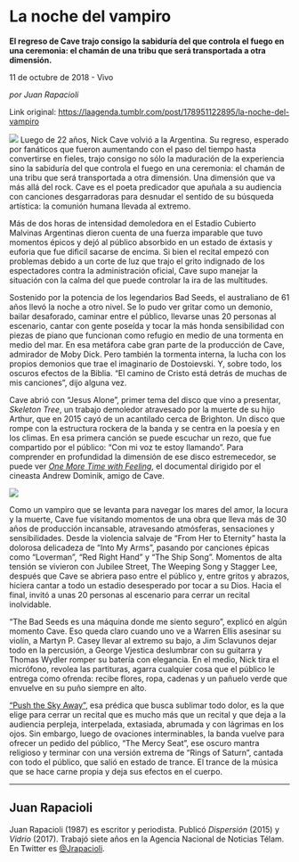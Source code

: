 # La noche del vampiro

**El regreso de Cave trajo consigo la sabiduría del que controla el fuego en una ceremonia: el chamán de una tribu que será transportada a otra dimensión.**

11 de octubre de 2018 - Vivo

_por Juan Rapacioli_

Link original: https://laagenda.tumblr.com/post/178951122895/la-noche-del-vampiro

![](https://64.media.tumblr.com/16adac93fd8b78b418c614dae23dc5a0/tumblr_inline_pgg3uuDKs21t6q87u_500.jpg)
Luego de 22 años, Nick Cave volvió a la Argentina. Su regreso, esperado por fanáticos que fueron aumentando con el paso del tiempo hasta convertirse en fieles, trajo consigo no sólo la maduración de la experiencia sino la sabiduría del que controla el fuego en una ceremonia: el chamán de una tribu que será transportada a otra dimensión. Una dimensión que va más allá del rock. Cave es el poeta predicador que apuñala a su audiencia con canciones desgarradoras para desnudar el sentido de su búsqueda artística: la comunión humana llevada al extremo. 

Más de dos horas de intensidad demoledora en el Estadio Cubierto Malvinas Argentinas dieron cuenta de una fuerza imparable que tuvo momentos épicos y dejó al público absorbido en un estado de éxtasis y euforia que fue difìcil sacarse de encima. Si bien el recital empezó con problemas debido a un corte de luz que trajo el grito indignado de los espectadores contra la administración oficial, Cave supo manejar la situación con la calma del que puede controlar la ira de las multitudes. 

Sostenido por la potencia de los legendarios Bad Seeds, el australiano de 61 años llevó la noche a otro nivel. Se lo pudo ver gritar como un demonio, bailar desaforado, caminar entre el público, llevarse unas 20 personas al escenario, cantar con gente poseída y tocar la más honda sensibilidad con piezas de piano que funcionan como refugio en medio de una tormenta en medio del mar. En esa metáfora cabe gran parte de la producción de Cave, admirador de Moby Dick. Pero también la tormenta interna, la lucha con los propios demonios que trae el imaginario de Dostoievski. Y, sobre todo, los oscuros efectos de la Biblia. “El camino de Cristo está detrás de muchas de mis canciones”, dijo alguna vez. 

Cave abrió con “Jesus Alone”, primer tema del disco que vino a presentar, *Skeleton Tree*, un trabajo demoledor atravesado por la muerte de su hijo Arthur, que en 2015 cayó de un acantilado cerca de Brighton. Un disco que rompe con la estructura rockera de la banda y se centra en la poesía y en los climas. En esa primera canción se puede escuchar un rezo, que fue compartido por el público: “Con mi voz te estoy llamando”. Para comprender en profundidad la dimensión de ese disco estremecedor, se puede ver [*One More Time with Feeling*](https://www.youtube.com/watch?v=BZMW7G4JQAE), el documental dirigido por el cineasta Andrew Dominik, amigo de Cave. 

![](https://64.media.tumblr.com/16adac93fd8b78b418c614dae23dc5a0/tumblr_inline_pgg3uuDKs21t6q87u_500.jpg)




Como un vampiro que se levanta para navegar los mares del amor, la locura y la muerte, Cave fue visitando momentos de una obra que lleva más de 30 años de producción incansable, atravesando atmósferas, sensaciones y sensibilidades. Desde la violencia salvaje de “From Her to Eternity” hasta la dolorosa delicadeza de “Into My Arms”, pasando por canciones épicas como “Loverman”, “Red Right Hand” y “The Ship Song”. Momentos de alta tensión se vivieron con Jubilee Street, The Weeping Song y Stagger Lee, después que Cave se abriera paso entre el público y, entre gritos y abrazos, hiciera cantar a todo un estadio desesperado por tocar a su Dios. Hacia el final, invitó a unas 20 personas al escenario para cerrar un recital inolvidable. 

“The Bad Seeds es una máquina donde me siento seguro”, explicó en algún momento Cave. Eso queda claro cuando uno ve a Warren Ellis asesinar su violín, a Martyn P. Casey llevar al extremo su bajo, a Jim Sclavunos dejar todo en la percusión, a George Vjestica deslumbrar con su guitarra y Thomas Wydler romper su batería con elegancia. En el medio, Nick tira el micrófono, revolea las partituras, agarra cualquier cosa que el público le entrega como ofrenda: recibe flores, ropa, cadenas y un pañuelo verde que envuelve en su puño siempre en alto. 

[“Push the Sky Away”](https://twitter.com/Jrapacioli), esa prédica que busca sublimar todo dolor, es la que elige para cerrar un recital que es mucho más que un recital y que deja a la audiencia perpleja, interpelada, extasiada, abrumada y con lágrimas en los ojos. Sin embargo, luego de ovaciones interminables, la banda vuelve para ofrecer un pedido del público, “The Mercy Seat”, ese oscuro mantra religioso y terminar con una versión extrema de “Rings of Saturn”, cantada con todo el público, que salió en estado de trance. El trance de la música que se hace carne propia y deja sus efectos en el cuerpo. 



---

 Juan Rapacioli
---------------

 Juan Rapacioli (1987) es escritor y periodista. Publicó *Dispersión* (2015) y *Vidrio* (2017). Trabajó siete años en la Agencia Nacional de Noticias Télam. En Twitter es [@Jrapacioli](https://twitter.com/Jrapacioli).

